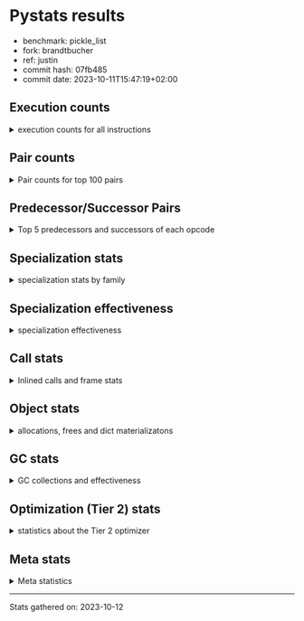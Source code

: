 
# Pystats results

- benchmark: pickle_list
- fork: brandtbucher
- ref: justin
- commit hash: 07fb485
- commit date: 2023-10-11T15:47:19+02:00

## Execution counts

<details>
<summary> execution counts for all instructions </summary>

|Name | Count | Self | Cumulative | Miss ratio | 
|---|---:|---:|---:|---:|
| LOAD_FAST | 1,020 | 16.0% | 16.0% |  |
| PUSH_NULL | 900 | 14.2% | 30.2% |  |
| POP_TOP | 660 | 10.4% | 40.6% |  |
| LOAD_FAST_LOAD_FAST | 600 | 9.4% | 50.0% |  |
| CALL_BUILTIN_FAST_WITH_KEYWORDS | 600 | 9.4% | 59.4% |  |
| STORE_FAST | 360 | 5.7% | 65.1% |  |
| CALL | 260 | 4.1% | 69.2% |  |
| LOAD_GLOBAL_MODULE | 220 | 3.5% | 72.6% |  |
| LOAD_ATTR_MODULE | 220 | 3.5% | 76.1% |  |
| LOAD_DEREF | 180 | 2.8% | 78.9% |  |
| RETURN_VALUE | 120 | 1.9% | 80.8% |  |
| RESUME_CHECK | 120 | 1.9% | 82.7% |  |
| LOAD_GLOBAL | 120 | 1.9% | 84.6% |  |
| LOAD_ATTR | 120 | 1.9% | 86.5% |  |
| CALL_FUNCTION_EX | 120 | 1.9% | 88.4% |  |
| NOP | 60 | 0.9% | 89.3% |  |
| LOAD_GLOBAL_BUILTIN | 60 | 0.9% | 90.3% |  |
| LOAD_ATTR_WITH_HINT | 60 | 0.9% | 91.2% |  |
| LIST_EXTEND | 60 | 0.9% | 92.1% |  |
| GET_ITER | 60 | 0.9% | 93.1% |  |
| FOR_ITER_RANGE | 60 | 0.9% | 94.0% |  |
| ENTER_EXECUTOR | 60 | 0.9% | 95.0% |  |
| COPY_FREE_VARS | 60 | 0.9% | 95.9% |  |
| CALL_INTRINSIC_1 | 60 | 0.9% | 96.9% |  |
| CALL_BUILTIN_CLASS | 60 | 0.9% | 97.8% |  |
| BUILD_LIST | 60 | 0.9% | 98.7% |  |
| BINARY_OP_SUBTRACT_FLOAT | 60 | 0.9% | 99.7% |  |
| BINARY_OP | 20 | 0.3% | 100.0% |  |


</details>

## Pair counts

<details>
<summary> Pair counts for top 100 pairs </summary>

|Pair | Count | Self | Cumulative | 
|---|---:|---:|---:|
| PUSH_NULL LOAD_FAST_LOAD_FAST | 600 | 9.4% | 9.4% |
| LOAD_FAST_LOAD_FAST CALL_BUILTIN_FAST_WITH_KEYWORDS | 600 | 9.4% | 18.9% |
| LOAD_FAST PUSH_NULL | 600 | 9.4% | 28.3% |
| CALL_BUILTIN_FAST_WITH_KEYWORDS POP_TOP | 600 | 9.4% | 37.7% |
| POP_TOP LOAD_FAST | 540 | 8.5% | 46.2% |
| STORE_FAST LOAD_FAST | 240 | 3.8% | 50.0% |
| PUSH_NULL CALL | 180 | 2.8% | 52.8% |
| LOAD_ATTR_MODULE PUSH_NULL | 160 | 2.5% | 55.3% |
| PUSH_NULL LOAD_FAST | 120 | 1.9% | 57.2% |
| LOAD_DEREF PUSH_NULL | 120 | 1.9% | 59.1% |
| LOAD_GLOBAL_MODULE LOAD_ATTR_MODULE | 100 | 1.6% | 60.7% |
| STORE_FAST LOAD_GLOBAL_MODULE | 80 | 1.3% | 61.9% |
| LOAD_GLOBAL LOAD_GLOBAL_MODULE | 80 | 1.3% | 63.2% |
| LOAD_ATTR LOAD_ATTR_MODULE | 80 | 1.3% | 64.5% |
| RETURN_VALUE RETURN_VALUE | 60 | 0.9% | 65.4% |
| RESUME_CHECK LOAD_DEREF | 60 | 0.9% | 66.4% |
| POP_TOP NOP | 60 | 0.9% | 67.3% |
| POP_TOP ENTER_EXECUTOR | 60 | 0.9% | 68.2% |
| NOP LOAD_DEREF | 60 | 0.9% | 69.2% |
| LOAD_GLOBAL_MODULE STORE_FAST | 60 | 0.9% | 70.1% |
| LOAD_GLOBAL_MODULE LOAD_ATTR | 60 | 0.9% | 71.1% |
| LOAD_GLOBAL_BUILTIN LOAD_FAST | 60 | 0.9% | 72.0% |
| LOAD_FAST GET_ITER | 60 | 0.9% | 73.0% |
| LOAD_FAST CALL_FUNCTION_EX | 60 | 0.9% | 73.9% |
| LOAD_FAST BUILD_LIST | 60 | 0.9% | 74.8% |
| LOAD_DEREF LIST_EXTEND | 60 | 0.9% | 75.8% |
| LOAD_ATTR_WITH_HINT STORE_FAST | 60 | 0.9% | 76.7% |
| LOAD_ATTR_MODULE STORE_FAST | 60 | 0.9% | 77.7% |
| LIST_EXTEND CALL_INTRINSIC_1 | 60 | 0.9% | 78.6% |
| GET_ITER FOR_ITER_RANGE | 60 | 0.9% | 79.6% |
| FOR_ITER_RANGE STORE_FAST | 60 | 0.9% | 80.5% |
| COPY_FREE_VARS RESUME_CHECK | 60 | 0.9% | 81.4% |
| CALL_INTRINSIC_1 CALL_FUNCTION_EX | 60 | 0.9% | 82.4% |
| CALL_FUNCTION_EX RESUME_CHECK | 60 | 0.9% | 83.3% |
| CALL_FUNCTION_EX COPY_FREE_VARS | 60 | 0.9% | 84.3% |
| CALL_BUILTIN_CLASS STORE_FAST | 60 | 0.9% | 85.2% |
| CALL STORE_FAST | 60 | 0.9% | 86.2% |
| CALL POP_TOP | 60 | 0.9% | 87.1% |
| CALL LOAD_FAST | 60 | 0.9% | 88.1% |
| CALL CALL | 60 | 0.9% | 89.0% |
| BUILD_LIST LOAD_DEREF | 60 | 0.9% | 89.9% |
| BINARY_OP_SUBTRACT_FLOAT RETURN_VALUE | 60 | 0.9% | 90.9% |
| STORE_FAST LOAD_GLOBAL | 40 | 0.6% | 91.5% |
| RETURN_VALUE LOAD_GLOBAL | 40 | 0.6% | 92.1% |
| RESUME_CHECK LOAD_GLOBAL_BUILTIN | 40 | 0.6% | 92.8% |
| LOAD_FAST LOAD_ATTR_WITH_HINT | 40 | 0.6% | 93.4% |
| LOAD_FAST LOAD_ATTR_MODULE | 40 | 0.6% | 94.0% |
| LOAD_FAST LOAD_ATTR | 40 | 0.6% | 94.7% |
| LOAD_FAST CALL_BUILTIN_CLASS | 40 | 0.6% | 95.3% |
| LOAD_FAST BINARY_OP_SUBTRACT_FLOAT | 40 | 0.6% | 95.9% |
| ENTER_EXECUTOR LOAD_GLOBAL_MODULE | 40 | 0.6% | 96.5% |
| RETURN_VALUE LOAD_GLOBAL_MODULE | 20 | 0.3% | 96.9% |
| RESUME_CHECK LOAD_GLOBAL | 20 | 0.3% | 97.2% |
| LOAD_GLOBAL LOAD_GLOBAL_BUILTIN | 20 | 0.3% | 97.5% |
| LOAD_GLOBAL LOAD_ATTR | 20 | 0.3% | 97.8% |
| LOAD_FAST CALL | 20 | 0.3% | 98.1% |
| LOAD_FAST BINARY_OP | 20 | 0.3% | 98.4% |
| LOAD_ATTR PUSH_NULL | 20 | 0.3% | 98.7% |
| LOAD_ATTR LOAD_ATTR_WITH_HINT | 20 | 0.3% | 99.1% |
| ENTER_EXECUTOR LOAD_GLOBAL | 20 | 0.3% | 99.4% |
| CALL CALL_BUILTIN_CLASS | 20 | 0.3% | 99.7% |
| BINARY_OP BINARY_OP_SUBTRACT_FLOAT | 20 | 0.3% | 100.0% |


</details>

## Predecessor/Successor Pairs

<details>
<summary> Top 5 predecessors and successors of each opcode </summary>

### GET_ITER

<details>
<summary> Successors and predecessors for GET_ITER </summary>

|Predecessors | Count | Percentage | 
|---|---:|---:|
| LOAD_FAST | 60 | 100.0% |

|Successors | Count | Percentage | 
|---|---:|---:|
| FOR_ITER_RANGE | 60 | 100.0% |


</details>

### NOP

<details>
<summary> Successors and predecessors for NOP </summary>

|Predecessors | Count | Percentage | 
|---|---:|---:|
| POP_TOP | 60 | 100.0% |

|Successors | Count | Percentage | 
|---|---:|---:|
| LOAD_DEREF | 60 | 100.0% |


</details>

### POP_TOP

<details>
<summary> Successors and predecessors for POP_TOP </summary>

|Predecessors | Count | Percentage | 
|---|---:|---:|
| CALL_BUILTIN_FAST_WITH_KEYWORDS | 600 | 90.9% |
| CALL | 60 | 9.1% |

|Successors | Count | Percentage | 
|---|---:|---:|
| LOAD_FAST | 540 | 81.8% |
| NOP | 60 | 9.1% |
| ENTER_EXECUTOR | 60 | 9.1% |


</details>

### PUSH_NULL

<details>
<summary> Successors and predecessors for PUSH_NULL </summary>

|Predecessors | Count | Percentage | 
|---|---:|---:|
| LOAD_FAST | 600 | 66.7% |
| LOAD_ATTR_MODULE | 160 | 17.8% |
| LOAD_DEREF | 120 | 13.3% |
| LOAD_ATTR | 20 | 2.2% |

|Successors | Count | Percentage | 
|---|---:|---:|
| LOAD_FAST_LOAD_FAST | 600 | 66.7% |
| CALL | 180 | 20.0% |
| LOAD_FAST | 120 | 13.3% |


</details>

### RETURN_VALUE

<details>
<summary> Successors and predecessors for RETURN_VALUE </summary>

|Predecessors | Count | Percentage | 
|---|---:|---:|
| RETURN_VALUE | 60 | 50.0% |
| BINARY_OP_SUBTRACT_FLOAT | 60 | 50.0% |

|Successors | Count | Percentage | 
|---|---:|---:|
| RETURN_VALUE | 60 | 50.0% |
| LOAD_GLOBAL | 40 | 33.3% |
| LOAD_GLOBAL_MODULE | 20 | 16.7% |


</details>

### BINARY_OP

<details>
<summary> Successors and predecessors for BINARY_OP </summary>

|Predecessors | Count | Percentage | 
|---|---:|---:|
| LOAD_FAST | 20 | 100.0% |

|Successors | Count | Percentage | 
|---|---:|---:|
| BINARY_OP_SUBTRACT_FLOAT | 20 | 100.0% |


</details>

### BUILD_LIST

<details>
<summary> Successors and predecessors for BUILD_LIST </summary>

|Predecessors | Count | Percentage | 
|---|---:|---:|
| LOAD_FAST | 60 | 100.0% |

|Successors | Count | Percentage | 
|---|---:|---:|
| LOAD_DEREF | 60 | 100.0% |


</details>

### CALL

<details>
<summary> Successors and predecessors for CALL </summary>

|Predecessors | Count | Percentage | 
|---|---:|---:|
| PUSH_NULL | 180 | 69.2% |
| CALL | 60 | 23.1% |
| LOAD_FAST | 20 | 7.7% |

|Successors | Count | Percentage | 
|---|---:|---:|
| STORE_FAST | 60 | 23.1% |
| POP_TOP | 60 | 23.1% |
| LOAD_FAST | 60 | 23.1% |
| CALL | 60 | 23.1% |
| CALL_BUILTIN_CLASS | 20 | 7.7% |


</details>

### CALL_FUNCTION_EX

<details>
<summary> Successors and predecessors for CALL_FUNCTION_EX </summary>

|Predecessors | Count | Percentage | 
|---|---:|---:|
| LOAD_FAST | 60 | 50.0% |
| CALL_INTRINSIC_1 | 60 | 50.0% |

|Successors | Count | Percentage | 
|---|---:|---:|
| RESUME_CHECK | 60 | 50.0% |
| COPY_FREE_VARS | 60 | 50.0% |


</details>

### CALL_INTRINSIC_1

<details>
<summary> Successors and predecessors for CALL_INTRINSIC_1 </summary>

|Predecessors | Count | Percentage | 
|---|---:|---:|
| LIST_EXTEND | 60 | 100.0% |

|Successors | Count | Percentage | 
|---|---:|---:|
| CALL_FUNCTION_EX | 60 | 100.0% |


</details>

### COPY_FREE_VARS

<details>
<summary> Successors and predecessors for COPY_FREE_VARS </summary>

|Predecessors | Count | Percentage | 
|---|---:|---:|
| CALL_FUNCTION_EX | 60 | 100.0% |

|Successors | Count | Percentage | 
|---|---:|---:|
| RESUME_CHECK | 60 | 100.0% |


</details>

### ENTER_EXECUTOR

<details>
<summary> Successors and predecessors for ENTER_EXECUTOR </summary>

|Predecessors | Count | Percentage | 
|---|---:|---:|
| POP_TOP | 60 | 100.0% |

|Successors | Count | Percentage | 
|---|---:|---:|
| LOAD_GLOBAL_MODULE | 40 | 66.7% |
| LOAD_GLOBAL | 20 | 33.3% |


</details>

### LIST_EXTEND

<details>
<summary> Successors and predecessors for LIST_EXTEND </summary>

|Predecessors | Count | Percentage | 
|---|---:|---:|
| LOAD_DEREF | 60 | 100.0% |

|Successors | Count | Percentage | 
|---|---:|---:|
| CALL_INTRINSIC_1 | 60 | 100.0% |


</details>

### LOAD_ATTR

<details>
<summary> Successors and predecessors for LOAD_ATTR </summary>

|Predecessors | Count | Percentage | 
|---|---:|---:|
| LOAD_GLOBAL_MODULE | 60 | 50.0% |
| LOAD_FAST | 40 | 33.3% |
| LOAD_GLOBAL | 20 | 16.7% |

|Successors | Count | Percentage | 
|---|---:|---:|
| LOAD_ATTR_MODULE | 80 | 66.7% |
| PUSH_NULL | 20 | 16.7% |
| LOAD_ATTR_WITH_HINT | 20 | 16.7% |


</details>

### LOAD_DEREF

<details>
<summary> Successors and predecessors for LOAD_DEREF </summary>

|Predecessors | Count | Percentage | 
|---|---:|---:|
| RESUME_CHECK | 60 | 33.3% |
| NOP | 60 | 33.3% |
| BUILD_LIST | 60 | 33.3% |

|Successors | Count | Percentage | 
|---|---:|---:|
| PUSH_NULL | 120 | 66.7% |
| LIST_EXTEND | 60 | 33.3% |


</details>

### LOAD_FAST

<details>
<summary> Successors and predecessors for LOAD_FAST </summary>

|Predecessors | Count | Percentage | 
|---|---:|---:|
| POP_TOP | 540 | 52.9% |
| STORE_FAST | 240 | 23.5% |
| PUSH_NULL | 120 | 11.8% |
| LOAD_GLOBAL_BUILTIN | 60 | 5.9% |
| CALL | 60 | 5.9% |

|Successors | Count | Percentage | 
|---|---:|---:|
| PUSH_NULL | 600 | 58.8% |
| GET_ITER | 60 | 5.9% |
| CALL_FUNCTION_EX | 60 | 5.9% |
| BUILD_LIST | 60 | 5.9% |
| LOAD_ATTR_WITH_HINT | 40 | 3.9% |


</details>

### LOAD_FAST_LOAD_FAST

<details>
<summary> Successors and predecessors for LOAD_FAST_LOAD_FAST </summary>

|Predecessors | Count | Percentage | 
|---|---:|---:|
| PUSH_NULL | 600 | 100.0% |

|Successors | Count | Percentage | 
|---|---:|---:|
| CALL_BUILTIN_FAST_WITH_KEYWORDS | 600 | 100.0% |


</details>

### LOAD_GLOBAL

<details>
<summary> Successors and predecessors for LOAD_GLOBAL </summary>

|Predecessors | Count | Percentage | 
|---|---:|---:|
| STORE_FAST | 40 | 33.3% |
| RETURN_VALUE | 40 | 33.3% |
| RESUME_CHECK | 20 | 16.7% |
| ENTER_EXECUTOR | 20 | 16.7% |

|Successors | Count | Percentage | 
|---|---:|---:|
| LOAD_GLOBAL_MODULE | 80 | 66.7% |
| LOAD_GLOBAL_BUILTIN | 20 | 16.7% |
| LOAD_ATTR | 20 | 16.7% |


</details>

### STORE_FAST

<details>
<summary> Successors and predecessors for STORE_FAST </summary>

|Predecessors | Count | Percentage | 
|---|---:|---:|
| LOAD_GLOBAL_MODULE | 60 | 16.7% |
| LOAD_ATTR_WITH_HINT | 60 | 16.7% |
| LOAD_ATTR_MODULE | 60 | 16.7% |
| FOR_ITER_RANGE | 60 | 16.7% |
| CALL_BUILTIN_CLASS | 60 | 16.7% |

|Successors | Count | Percentage | 
|---|---:|---:|
| LOAD_FAST | 240 | 66.7% |
| LOAD_GLOBAL_MODULE | 80 | 22.2% |
| LOAD_GLOBAL | 40 | 11.1% |


</details>

### BINARY_OP_SUBTRACT_FLOAT

<details>
<summary> Successors and predecessors for BINARY_OP_SUBTRACT_FLOAT </summary>

|Predecessors | Count | Percentage | 
|---|---:|---:|
| LOAD_FAST | 40 | 66.7% |
| BINARY_OP | 20 | 33.3% |

|Successors | Count | Percentage | 
|---|---:|---:|
| RETURN_VALUE | 60 | 100.0% |


</details>

### CALL_BUILTIN_CLASS

<details>
<summary> Successors and predecessors for CALL_BUILTIN_CLASS </summary>

|Predecessors | Count | Percentage | 
|---|---:|---:|
| LOAD_FAST | 40 | 66.7% |
| CALL | 20 | 33.3% |

|Successors | Count | Percentage | 
|---|---:|---:|
| STORE_FAST | 60 | 100.0% |


</details>

### CALL_BUILTIN_FAST_WITH_KEYWORDS

<details>
<summary> Successors and predecessors for CALL_BUILTIN_FAST_WITH_KEYWORDS </summary>

|Predecessors | Count | Percentage | 
|---|---:|---:|
| LOAD_FAST_LOAD_FAST | 600 | 100.0% |

|Successors | Count | Percentage | 
|---|---:|---:|
| POP_TOP | 600 | 100.0% |


</details>

### FOR_ITER_RANGE

<details>
<summary> Successors and predecessors for FOR_ITER_RANGE </summary>

|Predecessors | Count | Percentage | 
|---|---:|---:|
| GET_ITER | 60 | 100.0% |

|Successors | Count | Percentage | 
|---|---:|---:|
| STORE_FAST | 60 | 100.0% |


</details>

### LOAD_ATTR_MODULE

<details>
<summary> Successors and predecessors for LOAD_ATTR_MODULE </summary>

|Predecessors | Count | Percentage | 
|---|---:|---:|
| LOAD_GLOBAL_MODULE | 100 | 45.5% |
| LOAD_ATTR | 80 | 36.4% |
| LOAD_FAST | 40 | 18.2% |

|Successors | Count | Percentage | 
|---|---:|---:|
| PUSH_NULL | 160 | 72.7% |
| STORE_FAST | 60 | 27.3% |


</details>

### LOAD_ATTR_WITH_HINT

<details>
<summary> Successors and predecessors for LOAD_ATTR_WITH_HINT </summary>

|Predecessors | Count | Percentage | 
|---|---:|---:|
| LOAD_FAST | 40 | 66.7% |
| LOAD_ATTR | 20 | 33.3% |

|Successors | Count | Percentage | 
|---|---:|---:|
| STORE_FAST | 60 | 100.0% |


</details>

### LOAD_GLOBAL_BUILTIN

<details>
<summary> Successors and predecessors for LOAD_GLOBAL_BUILTIN </summary>

|Predecessors | Count | Percentage | 
|---|---:|---:|
| RESUME_CHECK | 40 | 66.7% |
| LOAD_GLOBAL | 20 | 33.3% |

|Successors | Count | Percentage | 
|---|---:|---:|
| LOAD_FAST | 60 | 100.0% |


</details>

### LOAD_GLOBAL_MODULE

<details>
<summary> Successors and predecessors for LOAD_GLOBAL_MODULE </summary>

|Predecessors | Count | Percentage | 
|---|---:|---:|
| STORE_FAST | 80 | 36.4% |
| LOAD_GLOBAL | 80 | 36.4% |
| ENTER_EXECUTOR | 40 | 18.2% |
| RETURN_VALUE | 20 | 9.1% |

|Successors | Count | Percentage | 
|---|---:|---:|
| LOAD_ATTR_MODULE | 100 | 45.5% |
| STORE_FAST | 60 | 27.3% |
| LOAD_ATTR | 60 | 27.3% |


</details>

### RESUME_CHECK

<details>
<summary> Successors and predecessors for RESUME_CHECK </summary>

|Predecessors | Count | Percentage | 
|---|---:|---:|
| COPY_FREE_VARS | 60 | 50.0% |
| CALL_FUNCTION_EX | 60 | 50.0% |

|Successors | Count | Percentage | 
|---|---:|---:|
| LOAD_DEREF | 60 | 50.0% |
| LOAD_GLOBAL_BUILTIN | 40 | 33.3% |
| LOAD_GLOBAL | 20 | 16.7% |


</details>


</details>

## Specialization stats

<details>
<summary> specialization stats by family </summary>

### BINARY_OP

<details>
<summary> specialization stats for BINARY_OP family </summary>

|Kind | Count | Ratio | 
|---|---|---|
|          hit |           60 | 75.0% |

#### Specialization attempts

| | Count | Ratio | 
|---|---:|---:|
| Success | 20 | 100.0% |
| Failure | 0 | 0.0% |

|Failure kind | Count | Ratio | 
|---|---:|---:|


</details>

### CALL

<details>
<summary> specialization stats for CALL family </summary>

|Kind | Count | Ratio | 
|---|---|---|
| specialization.deferred |          180 | 0.0% |
|          hit |      1228860 | 100.0% |

#### Specialization attempts

| | Count | Ratio | 
|---|---:|---:|
| Success | 20 | 25.0% |
| Failure | 60 | 75.0% |

|Failure kind | Count | Ratio | 
|---|---:|---:|
| cfunc noargs | 60 | 100.0% |


</details>

### FOR_ITER

<details>
<summary> specialization stats for FOR_ITER family </summary>

|Kind | Count | Ratio | 
|---|---|---|
|          hit |           60 | 100.0% |


</details>

### LOAD_ATTR

<details>
<summary> specialization stats for LOAD_ATTR family </summary>

|Kind | Count | Ratio | 
|---|---|---|
| specialization.deferred |           20 | 5.0% |
|          hit |          280 | 70.0% |

#### Specialization attempts

| | Count | Ratio | 
|---|---:|---:|
| Success | 100 | 100.0% |
| Failure | 0 | 0.0% |

|Failure kind | Count | Ratio | 
|---|---:|---:|


</details>

### LOAD_GLOBAL

<details>
<summary> specialization stats for LOAD_GLOBAL family </summary>

|Kind | Count | Ratio | 
|---|---|---|
| specialization.deferred |           20 | 5.0% |
|          hit |          280 | 70.0% |

#### Specialization attempts

| | Count | Ratio | 
|---|---:|---:|
| Success | 100 | 100.0% |
| Failure | 0 | 0.0% |

|Failure kind | Count | Ratio | 
|---|---:|---:|


</details>


</details>

## Specialization effectiveness

<details>
<summary> specialization effectiveness </summary>

|Instructions | Count | Ratio | 
|---|---:|---:|
| Basic | 4,380 | 68.9% |
| Not specialized | 520 | 8.2% |
| Specialized | 1,460 | 23.0% |

### Deferred by instruction

<details>
<summary> deferred by instruction </summary>

|Name | Count | Ratio | 
|---|---:|---:|
| CALL | 180 | 81.8% |
| LOAD_GLOBAL | 20 | 9.1% |
| LOAD_ATTR | 20 | 9.1% |
| UNPACK_SEQUENCE | 0 | 0.0% |
| TO_BOOL | 0 | 0.0% |
| STORE_SUBSCR | 0 | 0.0% |
| STORE_SLICE | 0 | 0.0% |
| STORE_FAST | 0 | 0.0% |
| STORE_ATTR | 0 | 0.0% |
| SEND | 0 | 0.0% |


</details>


</details>

## Call stats

<details>
<summary> Inlined calls and frame stats </summary>

| | Count | Ratio | 
|---|---:|---:|
| Calls to PyEval_EvalDefault | 0 | 0.0% |
| Calls to Python functions inlined | 120 | 100.0% |
| Calls via PyEval_EvalFrame (total) | 0 | 0.0% |
| Calls via PyEval_EvalFrame (vector) | 0 | 0.0% |
| Calls via PyEval_EvalFrame (generator) | 0 | 0.0% |
| Calls via PyEval_EvalFrame (legacy) | 0 | 0.0% |
| Calls via PyEval_EvalFrame (function vectorcall) | 0 | 0.0% |
| Calls via PyEval_EvalFrame (build class) | 0 | 0.0% |
| Calls via PyEval_EvalFrame (slot) | 0 | 0.0% |
| Calls via PyEval_EvalFrame (function ex) | 120 | 100.0% |
| Calls via PyEval_EvalFrame (api) | 0 | 0.0% |
| Calls via PyEval_EvalFrame (method) | 0 | 0.0% |
| Frames pushed | 120 | 100.0% |
| Frame objects created | 0 | 0.0% |


</details>

## Object stats

<details>
<summary> allocations, frees and dict materializatons </summary>

| | Count | Ratio | 
|---|---:|---:|
| Allocations from freelist | 220 | 0.0% |
| Frees to freelist | 180 |  |
| Allocations | 7,480,520 | 100.0% |
| Allocations to 512 bytes | 3,794,120 | 50.7% |
| Allocations to 4 kbytes | 2,457,600 | 32.9% |
| Allocations over 4 kbytes | 1,228,800 | 16.4% |
| Frees | 7,480,500 |  |
| New values | 0 |  |
| Interpreter increfs | 2,860 | 0.0% |
| Interpreter decrefs | 3,660 | 0.0% |
| Increfs | 78,642,460 | 100.0% |
| Decrefs | 81,207,080 | 100.0% |
| Materialize dict (on request) | 0 |  |
| Materialize dict (new key) | 0 |  |
| Materialize dict (too big) | 0 |  |
| Materialize dict (str subclass) | 0 |  |
| Dematerialize dict | 0 |  |
| Method cache hits | 1,228,835 |  |
| Method cache misses | 5 |  |
| Method cache collisions | 5 |  |
| Method cache dunder hits | 0 |  |
| Method cache dunder misses | 0 |  |


</details>

## GC stats

<details>
<summary> GC collections and effectiveness </summary>

|Generation | Collections | Objects collected | Object visits | 
|---:|---:|---:|---:|
| 0 | 0 | 0 | 0 |
| 1 | 0 | 0 | 0 |
| 2 | 0 | 0 | 0 |


</details>

## Optimization (Tier 2) stats

<details>
<summary> statistics about the Tier 2 optimizer </summary>

### Overall stats

<details>
<summary> overall stats </summary>

| | Count | Ratio | 
|---|---:|---:|
| Optimization attempts | 0 |  |
| Traces created | 0 |  |
| Traces executed | 0 |  |
| Uops executed | 0 | 0 |
| Trace stack overflow | 0 |  |
| Trace stack underflow | 0 |  |
| Trace too long | 0 |  |
| Trace too short | 0 |  |
| Inner loop found | 0 |  |
| Recursive call | 0 |  |


</details>

**Trace length histogram**

|Range | Count | Ratio | 
|---|---:|---:|
| <= 1 | 0 |  |

**Optimized trace length histogram**

|Range | Count | Ratio | 
|---|---:|---:|
| <= 1 | 0 |  |

**Trace run length histogram**

|Range | Count | Ratio | 
|---|---:|---:|
| <= 1 | 0 |  |

### Uop stats

<details>
<summary> uop stats </summary>

|Uop | Count | Self | Cumulative | 
|---|---:|---:|---:|


</details>

### Unsupported opcodes

<details>
<summary> unsupported opcodes </summary>

|Opcode | Count | 
|---|---|


</details>


</details>

## Meta stats

<details>
<summary> Meta statistics </summary>

| | Count | 
|---|---:|
| Number of data files | 20 |


</details>

---
Stats gathered on: 2023-10-12
